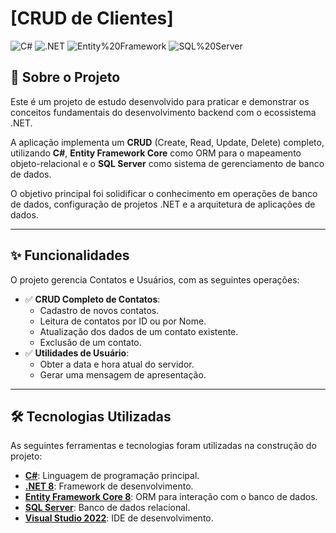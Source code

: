 # [CRUD de Clientes]

![C#](https://img.shields.io/badge/C%23-11.0-blue.svg)
![.NET](https://img.shields.io/badge/.NET-8.0-blueviolet.svg)
![Entity%20Framework](https://img.shields.io/badge/Entity%20Framework-Core-orange.svg)
![SQL%20Server](https://img.shields.io/badge/SQL%20Server-2022-red.svg)

## 📄 Sobre o Projeto

Este é um projeto de estudo desenvolvido para praticar e demonstrar os conceitos fundamentais do desenvolvimento backend com o ecossistema .NET.

A aplicação implementa um **CRUD** (Create, Read, Update, Delete) completo, utilizando **C#**, **Entity Framework Core** como ORM para o mapeamento objeto-relacional e o **SQL Server** como sistema de gerenciamento de banco de dados.

O objetivo principal foi solidificar o conhecimento em operações de banco de dados, configuração de projetos .NET e a arquitetura de aplicações de dados.

---

## ✨ Funcionalidades

O projeto gerencia Contatos e Usuários, com as seguintes operações:

-   ✅ **CRUD Completo de Contatos**:
    -   Cadastro de novos contatos.
    -   Leitura de contatos por ID ou por Nome.
    -   Atualização dos dados de um contato existente.
    -   Exclusão de um contato.
-   ✅ **Utilidades de Usuário**:
    -   Obter a data e hora atual do servidor.
    -   Gerar uma mensagem de apresentação.

---

## 🛠️ Tecnologias Utilizadas

As seguintes ferramentas e tecnologias foram utilizadas na construção do projeto:

-   **[C#](https://learn.microsoft.com/pt-br/dotnet/csharp/)**: Linguagem de programação principal.
-   **[.NET 8](https://dotnet.microsoft.com/pt-br/)**: Framework de desenvolvimento.
-   **[Entity Framework Core 8](https://learn.microsoft.com/pt-br/ef/core/)**: ORM para interação com o banco de dados.
-   **[SQL Server](https://www.microsoft.com/pt-br/sql-server)**: Banco de dados relacional.
-   **[Visual Studio 2022](https://visualstudio.microsoft.com/pt-br/)**: IDE de desenvolvimento.
